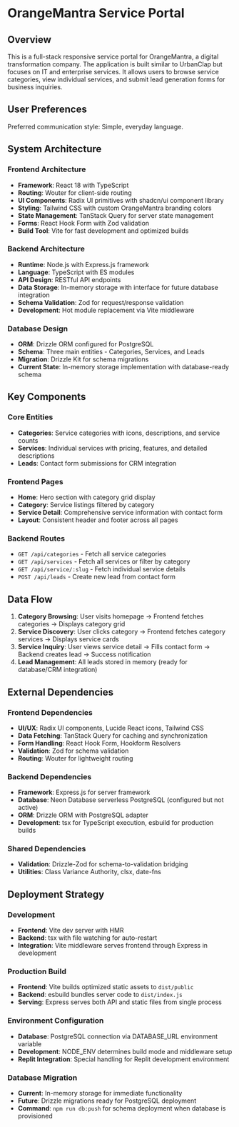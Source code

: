 # OrangeMantra Service Portal

## Overview

This is a full-stack responsive service portal for OrangeMantra, a digital transformation company. The application is built similar to UrbanClap but focuses on IT and enterprise services. It allows users to browse service categories, view individual services, and submit lead generation forms for business inquiries.

## User Preferences

Preferred communication style: Simple, everyday language.

## System Architecture

### Frontend Architecture
- **Framework**: React 18 with TypeScript
- **Routing**: Wouter for client-side routing
- **UI Components**: Radix UI primitives with shadcn/ui component library
- **Styling**: Tailwind CSS with custom OrangeMantra branding colors
- **State Management**: TanStack Query for server state management
- **Forms**: React Hook Form with Zod validation
- **Build Tool**: Vite for fast development and optimized builds

### Backend Architecture
- **Runtime**: Node.js with Express.js framework
- **Language**: TypeScript with ES modules
- **API Design**: RESTful API endpoints
- **Data Storage**: In-memory storage with interface for future database integration
- **Schema Validation**: Zod for request/response validation
- **Development**: Hot module replacement via Vite middleware

### Database Design
- **ORM**: Drizzle ORM configured for PostgreSQL
- **Schema**: Three main entities - Categories, Services, and Leads
- **Migration**: Drizzle Kit for schema migrations
- **Current State**: In-memory storage implementation with database-ready schema

## Key Components

### Core Entities
- **Categories**: Service categories with icons, descriptions, and service counts
- **Services**: Individual services with pricing, features, and detailed descriptions
- **Leads**: Contact form submissions for CRM integration

### Frontend Pages
- **Home**: Hero section with category grid display
- **Category**: Service listings filtered by category
- **Service Detail**: Comprehensive service information with contact form
- **Layout**: Consistent header and footer across all pages

### Backend Routes
- `GET /api/categories` - Fetch all service categories
- `GET /api/services` - Fetch all services or filter by category
- `GET /api/service/:slug` - Fetch individual service details
- `POST /api/leads` - Create new lead from contact form

## Data Flow

1. **Category Browsing**: User visits homepage → Frontend fetches categories → Displays category grid
2. **Service Discovery**: User clicks category → Frontend fetches category services → Displays service cards
3. **Service Inquiry**: User views service detail → Fills contact form → Backend creates lead → Success notification
4. **Lead Management**: All leads stored in memory (ready for database/CRM integration)

## External Dependencies

### Frontend Dependencies
- **UI/UX**: Radix UI components, Lucide React icons, Tailwind CSS
- **Data Fetching**: TanStack Query for caching and synchronization
- **Form Handling**: React Hook Form, Hookform Resolvers
- **Validation**: Zod for schema validation
- **Routing**: Wouter for lightweight routing

### Backend Dependencies
- **Framework**: Express.js for server framework
- **Database**: Neon Database serverless PostgreSQL (configured but not active)
- **ORM**: Drizzle ORM with PostgreSQL adapter
- **Development**: tsx for TypeScript execution, esbuild for production builds

### Shared Dependencies
- **Validation**: Drizzle-Zod for schema-to-validation bridging
- **Utilities**: Class Variance Authority, clsx, date-fns

## Deployment Strategy

### Development
- **Frontend**: Vite dev server with HMR
- **Backend**: tsx with file watching for auto-restart
- **Integration**: Vite middleware serves frontend through Express in development

### Production Build
- **Frontend**: Vite builds optimized static assets to `dist/public`
- **Backend**: esbuild bundles server code to `dist/index.js`
- **Serving**: Express serves both API and static files from single process

### Environment Configuration
- **Database**: PostgreSQL connection via DATABASE_URL environment variable
- **Development**: NODE_ENV determines build mode and middleware setup
- **Replit Integration**: Special handling for Replit development environment

### Database Migration
- **Current**: In-memory storage for immediate functionality
- **Future**: Drizzle migrations ready for PostgreSQL deployment
- **Command**: `npm run db:push` for schema deployment when database is provisioned
